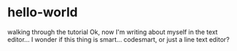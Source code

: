 # hello-world
walking through the tutorial
Ok, now I'm writing about myself in the text editor... I wonder if this thing is smart... codesmart, or just a line text editor?
